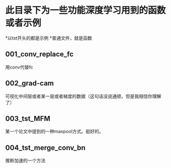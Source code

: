 # 此目录下为一些功能深度学习用到的函数或者示例
*以tst开头的都是示例
*普通文件，就是函数
## 001_conv_replace_fc
用conv代替fc
## 002_grad-cam 
可视化中间层或者某一层或者梯度的数据（这句话没说通顺，但是我相信你理解了）
## 003_tst_MFM
某一个论文中提到的一种maxpool方式。挺好的。
## 004_tst_merge_conv_bn
推断加速的一个方法
